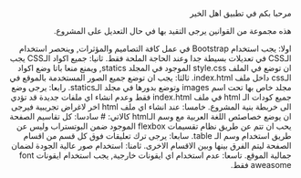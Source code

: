 مرحبا بكم في تطبيق اهل الخير 

هذه مجموعة من القوانين يرجى التقيد بها في حال التعديل على المشروع.

اولا: يجب استخدام Bootstrap في عمل كافة التصاميم والمؤثرات, وينحصر استخدام الـCSS في تعديلات بسيطة جدا وعند الحاجة الملحة فقط.
ثانيا: جميع اكواد الـCSS يجب ان توضع في الملف style.css الموجود في المجلد statics, ويمنع منعا باتا وضع اكواد الـcss داخل ملف index.html.
ثالثا: يجب ان توضع جميع الصور المستخدمة بالموقع في مجلد خاص بها تحت اسم images وتوضع بدورها في مجلد الـstatics.
رابعا: يرجى وضع جميع كودات الـ html في ملف index.html فقط وعدم انشاء اي ملفات جديدة قد تؤدي الى خربطة بنية المشروع.
خامسا: عند انشاء اي ملف html اخر لاغراض تجريبية فيرجى ان يوضع خصاصئص اللغة العربية مع وسم الـhtml كالاتي:
#<html lang="ar" dir="rtl">
سادسا: كل تقاسيم الصفحة يحب ان تتم عن طريق نظام تقسيمات flexbox الموجود ضمن البوتستراب وليس عن طريق استخدام وسم الـ table.
سابعا: يرجى ترك تعليقات فوق كل قسم من اقسام الصفحة ليتم الفرق بينها وبين الاقسام الاخرى.
ثامنا: استخدام صور عالية الجودة لضمان جمالية الموقع.
تاسعا: عدم استخدام اي ايقونات خارجية, يجب استخدام ايقونات font aweasome فقط.




